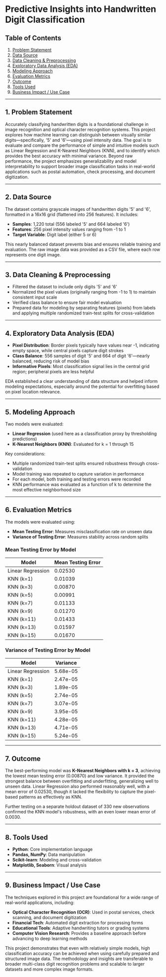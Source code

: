 # Predictive Insights into Handwritten Digit Classification

## Table of Contents

1. [Problem Statement](#1-problem-statement)  
2. [Data Source](#2-data-source)  
3. [Data Cleaning & Preprocessing](#3-data-cleaning--preprocessing)  
4. [Exploratory Data Analysis (EDA)](#4-exploratory-data-analysis-eda)  
5. [Modeling Approach](#5-modeling-approach)  
6. [Evaluation Metrics](#6-evaluation-metrics)  
7. [Outcome](#7-outcome)  
8. [Tools Used](#8-tools-used)  
9. [Business Impact / Use Case](#9-business-impact--use-case)

---

## 1. Problem Statement

Accurately classifying handwritten digits is a foundational challenge in image recognition and optical character recognition systems. This project explores how machine learning can distinguish between visually similar digits—specifically, '5' and '6'—using pixel intensity data. The goal is to evaluate and compare the performance of simple and intuitive models such as Linear Regression and K-Nearest Neighbors (KNN), and to identify which provides the best accuracy with minimal variance. Beyond raw performance, the project emphasizes generalizability and model interpretability to support broader image classification tasks in real-world applications such as postal automation, check processing, and document digitization.

---

## 2. Data Source

The dataset contains grayscale images of handwritten digits '5' and '6', formatted in a 16x16 grid (flattened into 256 features). It includes:

- **Samples**: 1,220 total (556 labeled '5' and 664 labeled '6')  
- **Features**: 256 pixel intensity values ranging from -1 to 1  
- **Target Variable**: Digit label (either 5 or 6)

This nearly balanced dataset prevents bias and ensures reliable training and evaluation. The raw image data was provided as a CSV file, where each row represents one digit image.

---

## 3. Data Cleaning & Preprocessing

- Filtered the dataset to include only digits '5' and '6'
- Normalized the pixel values (originally ranging from -1 to 1) to maintain consistent input scale
- Verified class balance to ensure fair model evaluation
- Prepared data for modeling by separating features (pixels) from labels and applying multiple randomized train-test splits for cross-validation

---

## 4. Exploratory Data Analysis (EDA)

- **Pixel Distribution**: Border pixels typically have values near -1, indicating empty space, while central pixels capture digit strokes
- **Class Balance**: 556 samples of digit '5' and 664 of digit '6'—nearly balanced, reducing risk of model bias
- **Informative Pixels**: Most classification signal lies in the central grid region; peripheral pixels are less helpful

EDA established a clear understanding of data structure and helped inform modeling expectations, especially around the potential for overfitting based on pixel location relevance.

---

## 5. Modeling Approach

Two models were evaluated:

- **Linear Regression** (used here as a classification proxy by thresholding predictions)
- **K-Nearest Neighbors (KNN)**: Evaluated for k = 1 through 15

Key considerations:

- Multiple randomized train-test splits ensured robustness through cross-validation
- Model training was repeated to capture variation in performance
- For each model, both training and testing errors were recorded
- KNN performance was evaluated as a function of k to determine the most effective neighborhood size

---

## 6. Evaluation Metrics

The models were evaluated using:

- **Mean Testing Error**: Measures misclassification rate on unseen data
- **Variance of Testing Error**: Measures stability across random splits

### Mean Testing Error by Model

| Model             | Mean Testing Error |
|------------------|--------------------|
| Linear Regression | 0.02530           |
| KNN (k=1)         | 0.01039           |
| KNN (k=3)         | 0.00870           |
| KNN (k=5)         | 0.00991           |
| KNN (k=7)         | 0.01133           |
| KNN (k=9)         | 0.01270           |
| KNN (k=11)        | 0.01433           |
| KNN (k=13)        | 0.01597           |
| KNN (k=15)        | 0.01670           |

### Variance of Testing Error by Model

| Model             | Variance           |
|------------------|--------------------|
| Linear Regression | 5.68e-05          |
| KNN (k=1)         | 2.47e-05          |
| KNN (k=3)         | 1.89e-05          |
| KNN (k=5)         | 2.74e-05          |
| KNN (k=7)         | 3.07e-05          |
| KNN (k=9)         | 3.95e-05          |
| KNN (k=11)        | 4.28e-05          |
| KNN (k=13)        | 4.71e-05          |
| KNN (k=15)        | 5.24e-05          |

---

## 7. Outcome

The best-performing model was **K-Nearest Neighbors with k = 3**, achieving the lowest mean testing error (0.00870) and low variance. It provided the strongest balance between overfitting and underfitting, generalizing well to unseen data. Linear Regression also performed reasonably well, with a mean error of 0.02530, though it lacked the flexibility to capture the pixel-based patterns as effectively as KNN.

Further testing on a separate holdout dataset of 330 new observations confirmed the KNN model's robustness, with an even lower mean error of 0.0030.

---

## 8. Tools Used

- **Python**: Core implementation language  
- **Pandas, NumPy**: Data manipulation  
- **Scikit-learn**: Modeling and cross-validation  
- **Matplotlib, Seaborn**: Visual analysis

---

## 9. Business Impact / Use Case

The techniques explored in this project are foundational for a wide range of real-world applications, including:

- **Optical Character Recognition (OCR)**: Used in postal services, check scanning, and document digitization  
- **Financial Tech**: Automated digit extraction for processing forms  
- **Educational Tools**: Adaptive handwriting tutors or grading systems  
- **Computer Vision Research**: Provides a baseline approach before advancing to deep learning methods

This project demonstrates that even with relatively simple models, high classification accuracy can be achieved when using carefully prepared and structured image data. The methodology and insights are transferable to broader multi-class digit recognition problems and scalable to larger datasets and more complex image formats.
